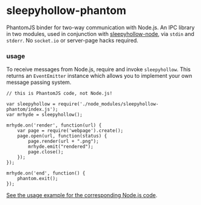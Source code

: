 sleepyhollow-phantom
====================

PhantomJS binder for two-way communication with Node.js. An IPC library in two modules, used in conjunction with [sleepyhollow-node](https://github.com/weisjohn/sleepyhollow-node), via `stdin` and `stderr`. No `socket.io` or server-page hacks required.

### usage

To receive messages from Node.js, require and invoke `sleepyhollow`. This returns an `EventEmitter` instance which allows you to implement your own message passing system.

```
// this is PhantomJS code, not Node.js!

var sleepyhollow = require('./node_modules/sleepyhollow-phantom/index.js');
var mrhyde = sleepyhollow();

mrhyde.on('render', function(url) {
    var page = require('webpage').create();
    page.open(url, function(status) {
        page.render(url + ".png");
        mrhyde.emit("rendered");
        page.close();
    });
});

mrhyde.on('end', function() {
    phantom.exit();
});

```

[See the usage example for the corresponding Node.js code](https://github.com/weisjohn/sleepyhollow-node#usage).
